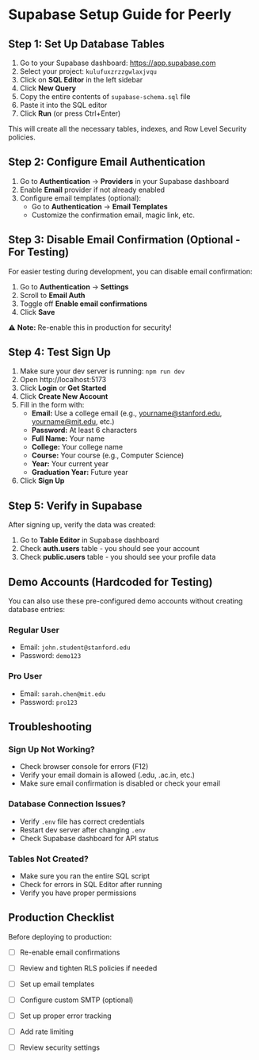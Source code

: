 # Supabase Setup Guide for Peerly

## Step 1: Set Up Database Tables

1. Go to your Supabase dashboard: https://app.supabase.com
2. Select your project: `kulufuxzrzzgwlaxjvqu`
3. Click on **SQL Editor** in the left sidebar
4. Click **New Query**
5. Copy the entire contents of `supabase-schema.sql` file
6. Paste it into the SQL editor
7. Click **Run** (or press Ctrl+Enter)

This will create all the necessary tables, indexes, and Row Level Security policies.

## Step 2: Configure Email Authentication

1. Go to **Authentication** → **Providers** in your Supabase dashboard
2. Enable **Email** provider if not already enabled
3. Configure email templates (optional):
   - Go to **Authentication** → **Email Templates**
   - Customize the confirmation email, magic link, etc.

## Step 3: Disable Email Confirmation (Optional - For Testing)

For easier testing during development, you can disable email confirmation:

1. Go to **Authentication** → **Settings**
2. Scroll to **Email Auth**
3. Toggle off **Enable email confirmations**
4. Click **Save**

⚠️ **Note:** Re-enable this in production for security!

## Step 4: Test Sign Up

1. Make sure your dev server is running: `npm run dev`
2. Open http://localhost:5173
3. Click **Login** or **Get Started**
4. Click **Create New Account**
5. Fill in the form with:
   - **Email:** Use a college email (e.g., yourname@stanford.edu, yourname@mit.edu, etc.)
   - **Password:** At least 6 characters
   - **Full Name:** Your name
   - **College:** Your college name
   - **Course:** Your course (e.g., Computer Science)
   - **Year:** Your current year
   - **Graduation Year:** Future year
6. Click **Sign Up**

## Step 5: Verify in Supabase

After signing up, verify the data was created:

1. Go to **Table Editor** in Supabase dashboard
2. Check **auth.users** table - you should see your account
3. Check **public.users** table - you should see your profile data

## Demo Accounts (Hardcoded for Testing)

You can also use these pre-configured demo accounts without creating database entries:

### Regular User
- Email: `john.student@stanford.edu`
- Password: `demo123`

### Pro User
- Email: `sarah.chen@mit.edu`
- Password: `pro123`

## Troubleshooting

### Sign Up Not Working?
- Check browser console for errors (F12)
- Verify your email domain is allowed (.edu, .ac.in, etc.)
- Make sure email confirmation is disabled or check your email

### Database Connection Issues?
- Verify `.env` file has correct credentials
- Restart dev server after changing `.env`
- Check Supabase dashboard for API status

### Tables Not Created?
- Make sure you ran the entire SQL script
- Check for errors in SQL Editor after running
- Verify you have proper permissions

## Production Checklist

Before deploying to production:

- [ ] Re-enable email confirmations
- [ ] Review and tighten RLS policies if needed
- [ ] Set up email templates
- [ ] Configure custom SMTP (optional)
- [ ] Set up proper error tracking
- [ ] Add rate limiting
- [ ] Review security settings


